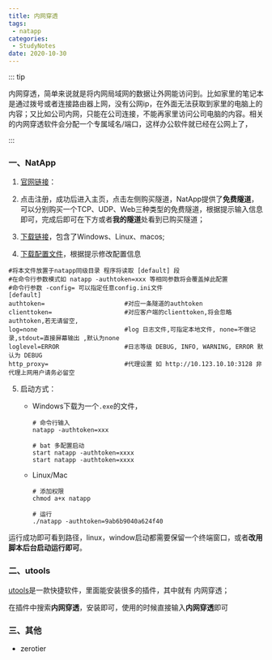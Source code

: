 ```yaml
---
title: 内网穿透
tags:
 - natapp
categories:
 - StudyNotes
date: 2020-10-30
---
```


::: tip

内网穿透，简单来说就是将内网局域网的数据让外网能访问到。比如家里的笔记本是通过拨号或者连接路由器上网，没有公网ip，在外面无法获取到家里的电脑上的内容；又比如公司内网，只能在公司连接，不能再家里访问公司电脑的内容。相关的内网穿透软件会分配一个专属域名/端口，这样办公软件就已经在公网上了，

:::

<!-- more -->

### 一、NatApp

1. [官网链接](https://natapp.cn/)：

2. 点击注册，成功后进入主页，点击左侧购买隧道，NatApp提供了**免费隧道**，可以分别购买一个TCP、UDP、Web三种类型的免费隧道，根据提示输入信息即可，完成后即可在下方或者**我的隧道**处看到已购买隧道；

3. [下载链接](https://natapp.cn/)，包含了Windows、Linux、macos;

4. [下载配置文件](https://natapp.cn/article/config_ini)，根据提示修改配置信息

```properties
#将本文件放置于natapp同级目录 程序将读取 [default] 段
#在命令行参数模式如 natapp -authtoken=xxx 等相同参数将会覆盖掉此配置
#命令行参数 -config= 可以指定任意config.ini文件
[default]
authtoken=                      #对应一条隧道的authtoken
clienttoken=                    #对应客户端的clienttoken,将会忽略authtoken,若无请留空,
log=none                        #log 日志文件,可指定本地文件, none=不做记录,stdout=直接屏幕输出 ,默认为none
loglevel=ERROR                  #日志等级 DEBUG, INFO, WARNING, ERROR 默认为 DEBUG
http_proxy=                     #代理设置 如 http://10.123.10.10:3128 非代理上网用户请务必留空
```

5. 启动方式：

   * Windows下载为一个`.exe`的文件，
   
     ```shell
     # 命令行输入
     natapp -authtoken=xxx 
     
     # bat 多配置启动
     start natapp -authtoken=xxxx
     start natapp -authtoken=xxxx
     ```
   
   * Linux/Mac
   
     ```shell
     # 添加权限
     chmod a+x natapp
     
     # 运行
     ./natapp -authtoken=9ab6b9040a624f40
     ```

运行成功即可看到路径，linux，window启动都需要保留一个终端窗口，或者**改用脚本后台启动运行即可**。

### 二、utools

[utools](https://www.u.tools/)是一款快捷软件，里面能安装很多的插件，其中就有 内网穿透；

在插件中搜索**内网穿透**，安装即可，使用的时候直接输入**内网穿透**即可



### 三、其他

* zerotier